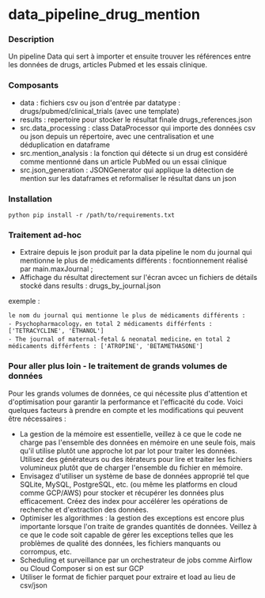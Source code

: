# data_pipeline_drug_mention

### Description
Un pipeline Data qui sert à importer et ensuite trouver les références entre les données de drugs, articles Pubmed et les essais clinique. 

### Composants
- data : fichiers csv ou json d'entrée par datatype : drugs/pubmed/clinical_trials (avec une template)
- results : repertoire pour stocker le résultat finale drugs_references.json
- src.data_processing : class DataProcessor qui importe des données csv ou json depuis un répertoire, avec une centralisation et une déduplication en dataframe
- src.mention_analysis : la fonction qui détecte si un drug est considéré comme mentionné dans un article PubMed ou un essai clinique
- src.json_generation : JSONGenerator qui applique la détection de mention sur les dataframes et reformaliser le résultat dans un json

### Installation
```
python pip install -r /path/to/requirements.txt
```

### Traitement ad-hoc
- Extraire depuis le json produit par la data pipeline le nom du journal qui mentionne le plus de
médicaments différents : focntionnement réalisé par main.maxJournal ; 
- Affichage du résultat directement sur l'écran avcec un fichiers de détails stocké dans results : drugs_by_journal.json

exemple :
```
le nom du journal qui mentionne le plus de médicaments différents :
- Psychopharmacology，en total 2 médicaments différfents : ['TETRACYCLINE', 'ETHANOL']
- The journal of maternal-fetal & neonatal medicine，en total 2 médicaments différfents : ['ATROPINE', 'BETAMETHASONE']
```
### Pour aller plus loin - le traitement de grands volumes de données 
Pour les grands volumes de données, ce qui nécessite plus d'attention et d'optimisation pour garantir la performance et l'efficacité du code. Voici quelques facteurs à prendre en compte et les modifications qui peuvent être nécessaires :
- La gestion de la mémoire est essentielle, veillez à ce que le code ne charge pas l'ensemble des données en mémoire en une seule fois, mais qu'il utilise plutôt une approche lot par lot pour traiter les données.
Utilisez des générateurs ou des itérateurs pour lire et traiter les fichiers volumineux plutôt que de charger l'ensemble du fichier en mémoire.
- Envisagez d'utiliser un système de base de données approprié tel que SQLite, MySQL, PostgreSQL, etc. (ou même les platforms en cloud comme GCP/AWS) pour stocker et récupérer les données plus efficacement.
Créez des index pour accélérer les opérations de recherche et d'extraction des données.
- Optimiser les algorithmes : la gestion des exceptions est encore plus importante lorsque l'on traite de grandes quantités de données. Veillez à ce que le code soit capable de gérer les exceptions telles que les problèmes de qualité des données, les fichiers manquants ou corrompus, etc.
- Scheduling et surveillance par un orchestrateur de jobs comme Airflow ou Cloud Composer si on est sur GCP
- Utiliser le format de fichier parquet pour extraire et load au lieu de csv/json 

